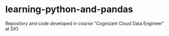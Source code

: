 # learning-python-and-pandas

Repository and code developed in course "Cognizant Cloud Data Engineer" at DIO

[Cognizant Cloud Data Engineer]: https://web.digitalinnovation.one/track/cognizant-cloud-data-engineer?tab=path
[DIO - Digital Innovation One]: https://web.digitalinnovation.one/
